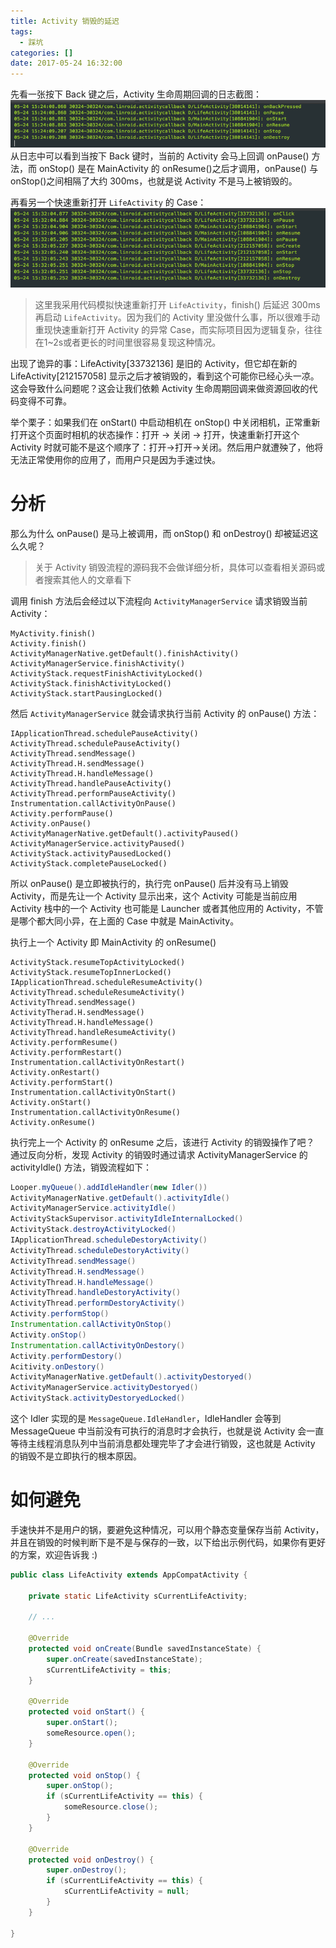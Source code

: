 ```yaml
---
title: Activity 销毁的延迟
tags:
  - 踩坑
categories: []
date: 2017-05-24 16:32:00
---
```


先看一张按下 Back 键之后，Activity 生命周期回调的日志截图：
![ActivityBackPressed](/images/posts/activity-back-pressed.png)
从日志中可以看到当按下 Back 键时，当前的 Activity 会马上回调 onPause() 方法，而 onStop() 是在 MainActivity 的 onResume()之后才调用，onPause() 与 onStop()之间相隔了大约 300ms，也就是说 Activity 不是马上被销毁的。

再看另一个快速重新打开 `LifeActivity` 的 Case：
![QuickReopenActivity](/images/posts/quick-reopen-activity.png)
> 这里我采用代码模拟快速重新打开 `LifeActivity`，finish() 后延迟 300ms 再启动 `LifeActivity`。因为我们的 Activity 里没做什么事，所以很难手动重现快速重新打开 Activity 的异常 Case，而实际项目因为逻辑复杂，往往在1~2s或者更长的时间里很容易复现这种情况。

出现了诡异的事：LifeActivity[33732136] 是旧的 Activity，但它却在新的 LifeActivity[212157058] 显示之后才被销毁的，看到这个可能你已经心头一凉。这会导致什么问题呢？这会让我们依赖 Activity 生命周期回调来做资源回收的代码变得不可靠。

举个栗子：如果我们在 onStart() 中启动相机在 onStop() 中关闭相机，正常重新打开这个页面时相机的状态操作：打开 -> 关闭 -> 打开，快速重新打开这个 Activity 时就可能不是这个顺序了：打开->打开->关闭。然后用户就遭殃了，他将无法正常使用你的应用了，而用户只是因为手速过快。
<!--more-->

# 分析

那么为什么 onPause() 是马上被调用，而 onStop() 和 onDestroy() 却被延迟这么久呢？
> 关于 Activity 销毁流程的源码我不会做详细分析，具体可以查看相关源码或者搜索其他人的文章看下

调用 finish 方法后会经过以下流程向 `ActivityManagerService` 请求销毁当前 Activity：

```
MyActivity.finish() 
Activity.finish() 
ActivityManagerNative.getDefault().finishActivity() 
ActivityManagerService.finishActivity() 
ActivityStack.requestFinishActivityLocked() 
ActivityStack.finishActivityLocked() 
ActivityStack.startPausingLocked() 
```

然后 `ActivityManagerService` 就会请求执行当前 Activity 的 onPause() 方法：

```
IApplicationThread.schedulePauseActivity() 
ActivityThread.schedulePauseActivity() 
ActivityThread.sendMessage() 
ActivityThread.H.sendMessage() 
ActivityThread.H.handleMessage() 
ActivityThread.handlePauseActivity() 
ActivityThread.performPauseActivity() 
Instrumentation.callActivityOnPause() 
Activity.performPause() 
Activity.onPause() 
ActivityManagerNative.getDefault().activityPaused() 
ActivityManagerService.activityPaused() 
ActivityStack.activityPausedLocked() 
ActivityStack.completePauseLocked() 
```
所以 onPause() 是立即被执行的，执行完 onPause() 后并没有马上销毁 Activity，而是先让一个 Activity 显示出来，这个 Activity 可能是当前应用 Activity 栈中的一个 Activity 也可能是 Launcher 或者其他应用的 Activity，不管是哪个都大同小异，在上面的 Case 中就是 MainActivity。

执行上一个 Activity 即 MainActivity 的 onResume()

```
ActivityStack.resumeTopActivityLocked() 
ActivityStack.resumeTopInnerLocked() 
IApplicationThread.scheduleResumeActivity() 
ActivityThread.scheduleResumeActivity() 
ActivityThread.sendMessage() 
ActivityTherad.H.sendMessage() 
ActivityThread.H.handleMessage() 
ActivityThread.handleResumeActivity() 
Activity.performResume() 
Activity.performRestart() 
Instrumentation.callActivityOnRestart() 
Activity.onRestart() 
Activity.performStart() 
Instrumentation.callActivityOnStart() 
Activity.onStart() 
Instrumentation.callActivityOnResume() 
Activity.onResume() 
```

执行完上一个 Activity 的 onResume 之后，该进行 Activity 的销毁操作了吧？
通过反向分析，发现 Activity 的销毁时通过请求 ActivityManagerService 的 activityIdle() 方法，销毁流程如下：

```java
Looper.myQueue().addIdleHandler(new Idler()) 
ActivityManagerNative.getDefault().activityIdle() 
ActivityManagerService.activityIdle() 
ActivityStackSupervisor.activityIdleInternalLocked() 
ActivityStack.destroyActivityLocked() 
IApplicationThread.scheduleDestoryActivity() 
ActivityThread.scheduleDestoryActivity() 
ActivityThread.sendMessage() 
ActivityThread.H.sendMessage() 
ActivityThread.H.handleMessage() 
ActivityThread.handleDestoryActivity() 
ActivityThread.performDestoryActivity() 
Activity.performStop() 
Instrumentation.callActivityOnStop() 
Activity.onStop() 
Instrumentation.callActivityOnDestory() 
Activity.performDestory() 
Acitivity.onDestory() 
ActivityManagerNative.getDefault().activityDestoryed() 
ActivityManagerService.activityDestoryed() 
ActivityStack.activityDestoryedLocked() 
```

这个 Idler 实现的是 `MessageQueue.IdleHandler`，IdleHandler 会等到 MessageQueue 中当前没有可执行的消息时才会执行，也就是说 Activity 会一直等待主线程消息队列中当前消息都处理完毕了才会进行销毁，这也就是 Activity 的销毁不是立即执行的根本原因。

# 如何避免

手速快并不是用户的锅，要避免这种情况，可以用个静态变量保存当前 Activity，并且在销毁的时候判断下是不是与保存的一致，以下给出示例代码，如果你有更好的方案，欢迎告诉我 :)

```java
public class LifeActivity extends AppCompatActivity {

    private static LifeActivity sCurrentLifeActivity;
    
    // ...

    @Override
    protected void onCreate(Bundle savedInstanceState) {
        super.onCreate(savedInstanceState);
        sCurrentLifeActivity = this;
    }
    
    @Override
    protected void onStart() {
        super.onStart();
        someResource.open();
    }

    @Override
    protected void onStop() {
        super.onStop();
        if (sCurrentLifeActivity == this) {
            someResource.close();
        }
    }

    @Override
    protected void onDestroy() {
        super.onDestroy();
        if (sCurrentLifeActivity == this) {
            sCurrentLifeActivity = null;
        }
    }

}
```

